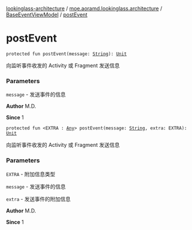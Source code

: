 [lookinglass-architecture](../../index.md) / [moe.aoramd.lookinglass.architecture](../index.md) / [BaseEventViewModel](index.md) / [postEvent](./post-event.md)

# postEvent

`protected fun postEvent(message: `[`String`](https://kotlinlang.org/api/latest/jvm/stdlib/kotlin/-string/index.html)`): `[`Unit`](https://kotlinlang.org/api/latest/jvm/stdlib/kotlin/-unit/index.html)

向监听事件收发的 Activity 或 Fragment 发送信息

### Parameters

`message` - 发送事件的信息

**Author**
M.D.

**Since**
1

`protected fun <EXTRA : `[`Any`](https://kotlinlang.org/api/latest/jvm/stdlib/kotlin/-any/index.html)`> postEvent(message: `[`String`](https://kotlinlang.org/api/latest/jvm/stdlib/kotlin/-string/index.html)`, extra: EXTRA): `[`Unit`](https://kotlinlang.org/api/latest/jvm/stdlib/kotlin/-unit/index.html)

向监听事件收发的 Activity 或 Fragment 发送信息

### Parameters

`EXTRA` - 附加信息类型

`message` - 发送事件的信息

`extra` - 发送事件的附加信息

**Author**
M.D.

**Since**
1

